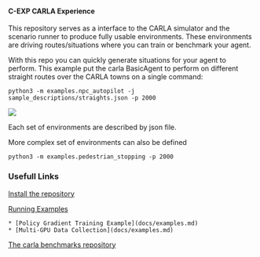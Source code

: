

#### C-EXP CARLA Experience

This  repository serves as a interface to the CARLA simulator
and the scenario runner to produce fully usable environments.
These environments are driving routes/situations where you
can train or benchmark your agent.

With this repo you can quickly generate situations 
for your agent to perform. This example
put the carla BasicAgent to perform on different straight routes
over the CARLA towns on a single command:

    python3 -m examples.npc_autopilot -j sample_descriptions/straights.json -p 2000

![](docs/illustration_1.gif)



Each set of environments are  described by json file. 
   
More complex set of environments can also be defined
    
    python3 -m examples.pedestrian_stopping -p 2000




### Usefull Links


[Install the repository](docs/getting_started.md)

[Running Examples](docs/examples.md)

    * [Policy Gradient Training Example](docs/examples.md)
    * [Multi-GPU Data Collection](docs/examples.md)

[The carla benchmarks repository](https://github.com/carla-simulator/driving-benchmarks)


 
